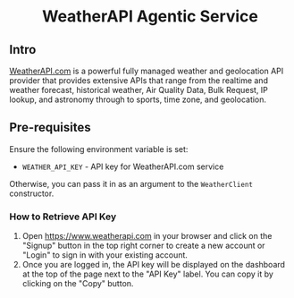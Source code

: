 <h1 align="center">WeatherAPI Agentic Service</h1>

## Intro

[WeatherAPI.com][weather-api] is a powerful fully managed weather and geolocation API provider that provides extensive APIs that range from the realtime and weather forecast, historical weather, Air Quality Data, Bulk Request, IP lookup, and astronomy through to sports, time zone, and geolocation.

## Pre-requisites

Ensure the following environment variable is set:

- `WEATHER_API_KEY` - API key for WeatherAPI.com service

Otherwise, you can pass it in as an argument to the `WeatherClient ` constructor.

### How to Retrieve API Key

1. Open https://www.weatherapi.com in your browser and click on the "Signup" button in the top right corner to create a new account or "Login" to sign in with your existing account.
2. Once you are logged in, the API key will be displayed on the dashboard at the top of the page next to the "API Key" label. You can copy it by clicking on the "Copy" button.

[weather-api]: https://www.weatherapi.com

